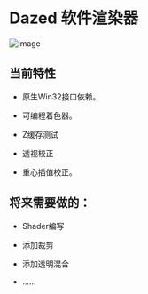 # Dazed 软件渲染器

![image](https://github.com/mxiZatoki/Dazed/blob/master/Dazed/test1.bmp)


## 当前特性

- 原生Win32接口依赖。

- 可编程着色器。

- Z缓存测试

- 透视校正

- 重心插值校正。

## 将来需要做的：

- Shader编写

- 添加裁剪

- 添加透明混合

- ......

